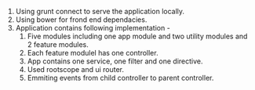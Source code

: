 1. Using grunt connect to serve the application locally.
2. Using bower for frond end dependacies.
3. Application contains following implementation -
    1. Five modules including one app module and two utility modules and 2 feature modules.
    2. Each feature modulel has one controller.
    3. App contains one service, one filter and one directive.
    4. Used rootscope and ui router.
    5. Emmiting events from child controller to parent controller.

